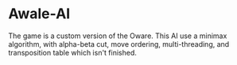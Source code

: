 # Awale-AI

The game is a custom version of the Oware. This AI use a minimax algorithm, with alpha-beta cut, move ordering, multi-threading, and transposition table which isn't finished.

